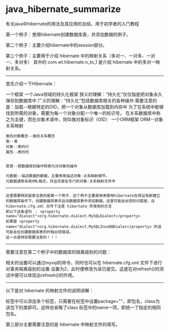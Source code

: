 # java_hibernate_summarize

有关java中hibernate的用法及其应用的总结，用于初学者的入门教程

第一个例子：使用hibernate创建数据库表，并添加数据的例子。

第二个例子：主要介绍hibernate中的session部分。

第三个例子：主要用于介绍 hibernate 中的映射关系（多对一、一对多、一对一、多对多）
	    其中的 com.wt.hibernate.n_to_1 是介绍 hibernate 中的多对一映射关系。
	    
	    
--------------------------------------------------------------------------------------------------------------------------------------


首先介绍一下Hibernate：


一个框架
一个Java领域的持久化框架
	狭义的理解：“持久化”仅仅指是把对象永久保存到数据库中
	广义的理解：“持久化”包括数据库相关的各种操作
		需要注意的是：加载--根据特定的OID，把一个对象从数据库加载到内存中
		为了在系统中能够找到所需的对象，需要为每一个对象分配一个唯一的标识号。
	   在关系数据库中称之为主键，而在对象术语中，则叫做对象标识（OID）
一个ORM框架 
	ORM--对象关系映射

	面向对象概念--面向关系概念
	类--表
	对象--表的行
	属性--表的列
	

	思想--把数据库的操作转换为对对象的操作

	元数据--描述数据的数据，主要用来描述对象-关系映射细节，
	元数据通常采用XML格式，并且存放在专门的对象-关系映射文件中
	
--------------------------------------------------------------------------------------------------------------------------------------

    这里需要特别留意注意的是第一个例子，这个例子主要是用来使用hibernate在保证有新建立的数据库条件下，创建数据库表并且向数据库表中添加数据。这里可能会出现的问题是，在 hibernate.cfg.xml 文件下注意 hibernate 所使用的方言
    即以下这条语句 ： <property name="dialect">org.hibernate.dialect.MySQLDialect</property>
    如果是 <property name="dialect">org.hibernate.dialect.MySQLInnoDBDialec</property> 的话可能会在创建数据库表的时候出现错误。
    这一点是特别需要注意的！！！
		
--------------------------------------------------------------------------------------------------------------------------------------

需要注意在第二个例子中的数据库的隔离级别的问题：

   相关的设置可以通过mysql的命令，同时也可以在 hibernate.cfg.xml 文件下进行对事务隔离级别的设置
设置为<property name="connection.isolation">2</property>，此时便修改为读已提交。这是在对refresh()的测试中便可以体现出refresh()的作用。

--------------------------------------------------------------------------------------------------------------------------------------

以下是对 hibernate 的映射文件的说明讲解：

  <hibernate-mapping></hibernate-mapping>标签中可以添加多个<class></class>标签，只需要在<hibernate-mapping></hibernate-mapping>标签中设置package=""，即包名，class为该包下的类即可。这样也省略了class 标签中的name一项，即统一了指定的相同包名。
  
第三部分主要需要注意的是 hibernate 中映射文件的填写。
